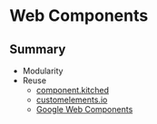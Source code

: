 # Web Components
## Summary

* Modularity
* Reuse
  * [component.kitched](http://component.kitchen/components)
  * [customelements.io](http://customelements.io/)
  * [Google Web Components](http://googlewebcomponents.github.io)